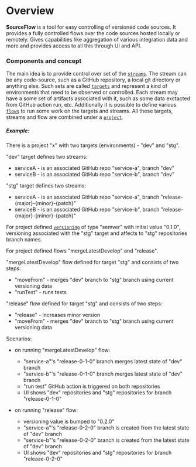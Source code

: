 # Overview

**SourceFlow** is a tool for easy controlling of versioned code sources.
It provides a fully controlled flows over the code sources hosted locally or remotely.
Gives capabilities like aggregation of various integration data and more and provides access to all this through UI and API.

### Components and concept

The main idea is to provide control over set of the [`streams`](stream.md).
The stream can be any code-source, such as a GitHub repository, a local git directory or anything else.
Such sets are called [`targets`](target.md) and represent a kind of environments that need to be observed or controlled.
Each stream may have a some set of artifacts associated with it, such as some data exctacted from GitHub action run, etc.
Additionally it is possible to define various [`flows`](flow.md) to run some work on the targets and streams.
All these targets, streams and flow are combined under a [`project`](manifest.project.md).

##### Example:

There is a project "x" with two targets (environments) - "dev" and "stg".

"dev" target defines two streams:
  * serviceA - is an associated GitHub repo "service-a", branch "dev"
  * serviceB - is an associated GitHub repo "service-b", branch "dev"

"stg" target defines two streams:
  * serviceA - is an associated GitHub repo "service-a", branch "release-{major}-{minor}-{patch}"
  * serviceB - is an associated GitHub repo "service-b", branch "release-{major}-{minor}-{patch}"

For project defined [`versioning`](versioning) of type "semver" with initial value "0.1.0", versioning associated with the "stg" target and affects to "stg" repositories branch names.

For project defined flows "mergeLatestDevelop" and "release".

"mergeLatestDevelop" flow defined for target "stg" and consists of two steps:
  * "moveFrom" - merges "dev" branch to "stg" branch using current versioning data
  * "runTest" - runs tests

"release" flow defined for target "stg" and consists of two steps:
  * "release" - increases minor version
  * "moveFrom" - merges "dev" branch to "stg" branch using current versioning data

Scenarios:
  * on running "mergeLatestDevelop" flow:
    * "service-a"'s "release-0-1-0" branch merges latest state of "dev" branch
    * "service-b"'s "release-0-1-0" branch merges latest state of "dev" branch
    * "run test" GitHub action is triggered on both repositories
    * UI shows "dev" repositories and "stg" repositories for branch "release-0-1-0"

  * on running "release" flow:
    * versioning value is bumped to "0.2.0"
    * "service-a"'s "release-0-2-0" branch is created from the latest state of "dev" branch
    * "service-b"'s "release-0-2-0" branch is created from the latest state of "dev" branch
    * UI shows "dev" repositories and "stg" repositories for branch "release-0-2-0"
